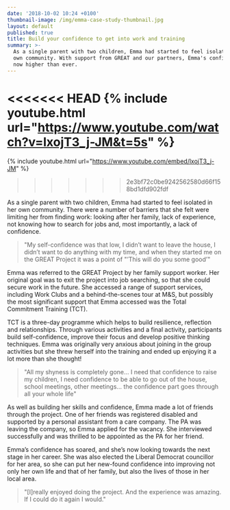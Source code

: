 ```yaml
---
date: '2018-10-02 10:24 +0100'
thumbnail-image: /img/emma-case-study-thumbnail.jpg
layout: default
published: true
title: Build your confidence to get into work and training
summary: >-
  As a single parent with two children, Emma had started to feel isolated in her
  own community. With support from GREAT and our partners, Emma's confidence is
  now higher than ever.
---
```

<<<<<<< HEAD
{% include youtube.html url="https://www.youtube.com/watch?v=lxojT3_j-JM&t=5s" %}
=======
{% include youtube.html url="https://www.youtube.com/embed/lxojT3_j-JM" %}
>>>>>>> 2e3bf72c0be9242562580d66f158bd1dfd902fdf

As a single parent with two children, Emma had started to feel isolated in her own community. There were a number of barriers that she felt were limiting her from finding work: looking after her family, lack of experience, not knowing how to search for jobs and, most importantly, a lack of confidence. 

> "My self-confidence was that low, I didn’t want to leave the house, I didn’t want to do anything with my time, and when they started me on the GREAT Project it was a point of "’This will do you some good’"

Emma was referred to the GREAT Project by her family support worker. Her original goal was to exit the project into job searching, so that she could secure work in the future. She accessed a range of support services, including Work Clubs and a behind-the-scenes tour at M&S, but possibly the most significant support that Emma accessed was the Total Commitment Training (TCT).

TCT is a three-day programme which helps to build resilience, reflection and relationships. Through various activities and a final activity, participants build self-confidence, improve their focus and develop positive thinking techniques. Emma was originally very anxious about joining in the group activities but she threw herself into the training and ended up enjoying it a lot more than she thought!

> "All my shyness is completely gone… I need that confidence to raise my children, I need confidence to be able to go out of the house, school meetings, other meetings… the confidence part goes through all your whole life"

As well as building her skills and confidence, Emma made a lot of friends through the project. One of her friends was registered disabled and supported by a personal assistant from a care company. The PA was leaving the company, so Emma applied for the vacancy. She interviewed successfully and was thrilled to be appointed as the PA for her friend.

Emma’s confidence has soared, and she’s now looking towards the next stage in her career. She was also elected the Liberal Democrat councillor for her area, so she can put her new-found confidence into improving not only her own life and that of her family, but also the lives of those in her local area.

> "[I]really enjoyed doing the project. And the experience was amazing. If I could do it again I would."
